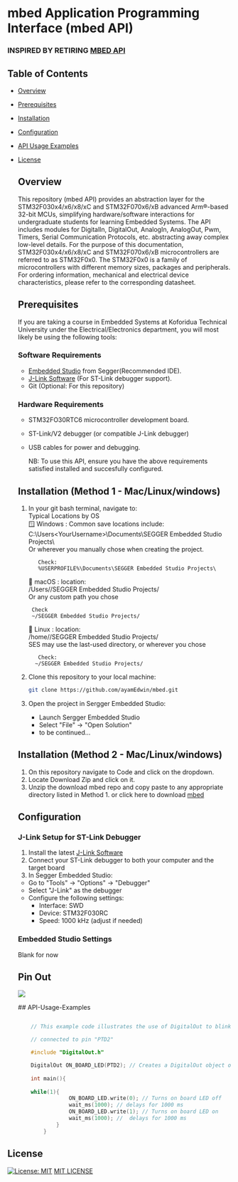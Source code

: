 # mbed Application Programming Interface (mbed API)
### INSPIRED BY RETIRING [MBED API](https://os.mbed.com/docs/mbed-os/v6.16/apis/index.html)


## Table of Contents
- [Overview](#Overview)
- [Prerequisites](#Prerequisites)
- [Installation](#Installation)
- [Configuration](#Configuration)
- [API Usage Examples](#API-Usage-Examples)
- [License](#License)

  ## Overview
  This repository (mbed API) provides an abstraction layer for the STM32F030x4/x6/x8/xC and STM32F070x6/xB
  advanced Arm®-based 32-bit MCUs,
  simplifying hardware/software interactions for undergraduate students for learning Embedded Systems.
  The API includes modules for DigitalIn, DigitalOut, AnalogIn, AnalogOut, Pwm, Timers,  Serial Communication Protocols, etc. abstracting away
  complex low-level details.
  For the purpose of this documentation, STM32F030x4/x6/x8/xC and STM32F070x6/xB
  microcontrollers are referred to as STM32F0x0.
  The STM32F0x0 is a family of microcontrollers with different memory sizes, packages and
  peripherals.
  For ordering information, mechanical and electrical device characteristics, please refer to
  the corresponding datasheet.

  ## Prerequisites
  If you are taking a course in Embedded Systems at Koforidua Technical University under the Electrical/Electronics
  department, you will most likely be using the following tools:
  
  ### Software Requirements
  - [Embedded Studio](https://www.segger.com/downloads/embedded-studio/) from Segger(Recommended IDE).
  - [J-Link Software](https://www.segger.com/downloads/jlink/) (For ST-Link debugger support).
  - Git (Optional: For this repository)
 
  ### Hardware Requirements
  - STM32FO30RTC6 microcontroller development board.
  - ST-Link/V2 debugger (or compatible J-Link debugger)
  - USB cables for power and debugging.
 
    NB: To use this API, ensure you have the above requirements satisfied installed and succesfully configured.
 

  ## Installation (Method 1 - Mac/Linux/windows)
  1. In your git bash terminal, navigate to:  
      Typical Locations by OS  
      🪟 Windows : Common save locations include:  
           C:\Users\<YourUsername>\Documents\SEGGER Embedded Studio Projects\  
            Or wherever you manually chose when creating the project.  
     
            Check:
            %USERPROFILE%\Documents\SEGGER Embedded Studio Projects\
     
      🍎 macOS : location:  
            /Users/<YourUsername>/SEGGER Embedded Studio Projects/  
            Or any custom path you chose  

          Check
          ~/SEGGER Embedded Studio Projects/

      🐧 Linux : location:  
           /home/<YourUsername>/SEGGER Embedded Studio Projects/  
           SES may use the last-used directory, or wherever you chose  

            Check:
           ~/SEGGER Embedded Studio Projects/
     

  3. Clone this repository to your local machine:  
     ```bash
     git clone https://github.com/ayamEdwin/mbed.git
     ```
  4. Open the project in Sergger Embedded Studio:  
     - Launch Sergger Embedded Studio
     - Select "File" -> "Open Solution"
     - to be continued...

  ## Installation (Method 2 - Mac/Linux/windows)
  1. On this repository navigate to Code and click on the dropdown.
  2. Locate Download Zip and click on it.
  3. Unzip the download mbed repo and copy paste to any appropriate
     directory listed in Method 1.
     or click here to download [mbed](https://github.com/ayamEdwin/mbed/archive/refs/heads/main.zip)
  

  ## Configuration  
  ### J-Link Setup for ST-Link Debugger  
  1. Install the latest [J-Link Software](https://www.segger.com/downloads/jlink/)
  2. Connect your ST-Link debugger to both your computer and the target board
  3. In Segger Embedded Studio:
    - Go to "Tools" -> "Options" -> "Debugger"
    - Select "J-Link" as the debugger
    - Configure the following settings:
      - Interface: SWD
      - Device: STM32F030RC
      - Speed: 1000 kHz (adjust if needed)
      
  ### Embedded Studio Settings
     Blank for now
  ## Pin Out
  <p align="left">
        <img src="![STM32 DEV BOARD PINOUT](https://github.com/ayamEdwin/mbed/assets/mbed_pinout.png)" "mbed_piout"/>
  </p>
  ## API-Usage-Examples

  ```   cpp
  
      // This example code illustrates the use of DigitalOut to blink an on board LED
  
      // connected to pin "PTD2"
  
      #include "DigitalOut.h"

      DigitalOut ON_BOARD_LED(PTD2); // Creates a DigitalOut object on PD2
      
      int main(){
        
      while(1){
                  ON_BOARD_LED.write(0); // Turns on board LED off
                  wait_ms(1000); // delays for 1000 ms
                  ON_BOARD_LED.write(1); // Turns on board LED on
                  wait_ms(1000); //  delays for 1000 ms
              }
          }
  ```
 

## License
[![License: MIT](https://img.shields.io/badge/License-MIT-yellow.svg)](https://opensource.org/license/mit/)
[MIT LICENSE](https://github.com/ayamEdwin/mbed/blob/main/LICENSE)

 
  
        
  
  
